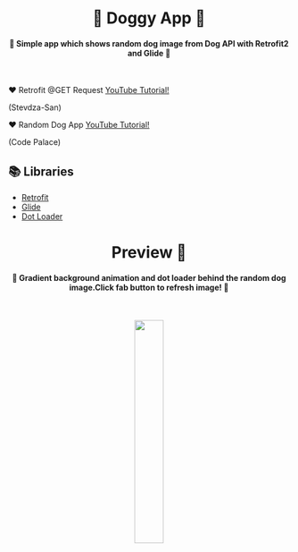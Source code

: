 <h1 align="center">🐶 Doggy App 🐶 </h1>

<h4 align="center">
🐾 Simple app which shows random dog image from Dog API with Retrofit2 and Glide 🐾
</h4></br>

❤️ Retrofit @GET Request [YouTube Tutorial!](https://www.youtube.com/watch?v=sBCE_hOFnQU)

(Stevdza-San)

❤️ Random Dog App [YouTube Tutorial!](https://www.youtube.com/watch?v=Da0upNOmoQ0&t=6s)

(Code Palace)

## 📚 Libraries

- [Retrofit](https://square.github.io/retrofit/)
- [Glide](https://github.com/bumptech/glide)
- [Dot Loader](https://github.com/bhargavms/DotLoader)

<h1 align="center"> Preview 👀 </h1>

<h4 align="center">
 🐾 Gradient background animation and dot loader behind the random dog image.Click fab button to refresh image!  🐾 
</h4></br>

<p align="center">
<img src="https://user-images.githubusercontent.com/47380312/142047899-b349daaa-64b8-4e66-9c2f-d7ac6e2fe99b.gif" width="32%"/>
</p>
